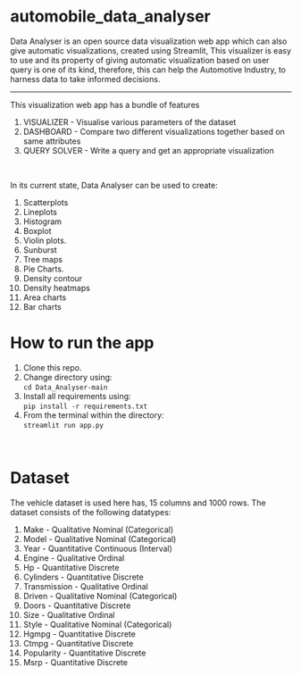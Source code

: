 # automobile_data_analyser
Data Analyser is an open source data visualization 
web app which can also give automatic visualizations, created using Streamlit,
This visualizer is easy to use and its property of giving automatic visualization 
based on user query is one of its kind, therefore, this can help the Automotive Industry, 
to harness data to take informed decisions.
<br>

<hr>

This visualization web app has a bundle of features
1. VISUALIZER - Visualise various parameters of the dataset
2. DASHBOARD - Compare two different visualizations together based on same attributes
3. QUERY SOLVER - Write a query and get an appropriate visualization
 <br>
 
 In its current state, Data Analyser can be used to create: <br>
 1) Scatterplots
 2) Lineplots
 3) Histogram
 4) Boxplot
 5) Violin plots. <br>
 6) Sunburst
 7) Tree maps
 8) Pie Charts. <br>
 9) Density contour
 10) Density heatmaps
 11) Area charts
 12) Bar charts
 

# How to run the app
1. Clone this repo.
2. Change directory using: <br> ```cd Data_Analyser-main``` <br>
3. Install all requirements using: <br> ```pip install -r requirements.txt``` <br> 
4. From the terminal within the directory: <br> ```streamlit run app.py```

<br>

# Dataset
The vehicle dataset is used here has, 15 columns and 1000 rows.
The dataset consists of the following datatypes:
1. Make - Qualitative Nominal (Categorical)
2. Model - Qualitative Nominal (Categorical)
3. Year - Quantitative Continuous (Interval)
4. Engine - Qualitative Ordinal
5. Hp - Quantitative Discrete
6. Cylinders - Quantitative Discrete
7. Transmission - Qualitative Ordinal
8. Driven - Qualitative Nominal (Categorical)
9. Doors - Quantitative Discrete
10. Size - Qualitative Ordinal
11. Style - Qualitative Nominal (Categorical)
12. Hgmpg - Quantitative Discrete
13. Ctmpg - Quantitative Discrete
14. Popularity - Quantitative Discrete
15. Msrp - Quantitative Discrete

